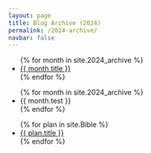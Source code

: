 ```yaml
---
layout: page
title: Blog Archive (2024)
permalink: /2024-archive/
navbar: false
---
```


<ul>
  {% for month in site.2024_archive %}
    <li><a href="{{ month.url }}">{{ month.title }}</a></li>
  {% endfor %}
</ul>

<ul>
  {% for month in site.2024_archive %}
    <li>{{ month.test }}</li>
  {% endfor %}
</ul>

<ul>
  {% for plan in site.Bible %}
    <li><a href="{{ plan.url }}">{{ plan.title }}</a></li>
  {% endfor %}
</ul>